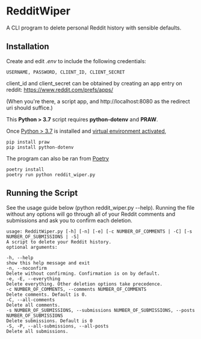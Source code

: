 # RedditWiper

A CLI program to delete personal Reddit history with sensible defaults.

## Installation

Create and edit _.env_ to include the following credentials:

    USERNAME, PASSWORD, CLIENT_ID, CLIENT_SECRET

client_id and client_secret can be obtained by creating an app entry on reddit: https://www.reddit.com/prefs/apps/

(When you're there, a script app, and http://localhost:8080 as the redirect uri should suffice.)


This **Python > 3.7** script requires **python-dotenv** and **PRAW**.

Once [Python > 3.7](https://www.python.org/) is installed and [virtual environment activated](https://docs.python.org/3/library/venv.html),

    pip install praw
    pip install python-dotenv

The program can also be ran from [Poetry](https://python-poetry.org/)

    poetry install
    poetry run python reddit_wiper.py


## Running the Script

See the usage guide below (python reddit_wiper.py --help). Running the file without any options will go through all of your Reddit comments and submissions and ask you to confirm each deletion.

    usage: RedditWiper.py [-h] [-n] [-e] [-c NUMBER_OF_COMMENTS | -C] [-s NUMBER_OF_SUBMISSIONS | -S]
    A script to delete your Reddit history.
    optional arguments:

    -h, --help
    show this help message and exit
    -n, --noconfirm
    Delete without confirming. Confirmation is on by default.
    -e, -E, --everything
    Delete everything. Other deletion options take precedence.
    -c NUMBER_OF_COMMENTS, --comments NUMBER_OF_COMMENTS
    Delete comments. Default is 0.
    -C, --all-comments
    Delete all comments.
    -s NUMBER_OF_SUBMISSIONS, --submissions NUMBER_OF_SUBMISSIONS, --posts NUMBER_OF_SUBMISSIONS
    Delete submissions. Default is 0
    -S, -P, --all-submissions, --all-posts
    Delete all submissions.
